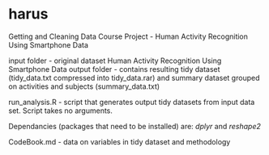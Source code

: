 # harus
Getting and Cleaning Data Course Project - Human Activity Recognition Using Smartphone Data     

input folder  - original dataset Human Activity Recognition Using Smartphone Data
output folder - contains resulting tidy dataset (tidy_data.txt compressed into tidy_data.rar) and summary dataset grouped on activities and subjects (summary_data.txt)



run_analysis.R - script that generates output tidy datasets from input data set. Script takes no arguments.

Dependancies (packages that need to be installed) are: *dplyr* and *reshape2*

CodeBook.md - data on variables in tidy dataset and methodology


